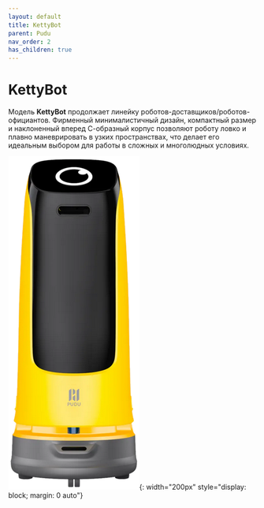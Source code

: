 ```yaml
---
layout: default
title: KettyBot
parent: Pudu
nav_order: 2
has_children: true
---
```


# KettyBot

Модель **KettyBot** продолжает линейку роботов-доставщиков/роботов-официантов. Фирменный минималистичный дизайн, компактный размер и наклоненный вперед С-образный корпус позволяют роботу ловко и плавно маневрировать в узких пространствах, что делает его идеальным выбором для работы в сложных и многолюдных условиях.

![KettyBot](/assets/images/Kitty.png){: width="200px" style="display: block; margin: 0 auto"}
